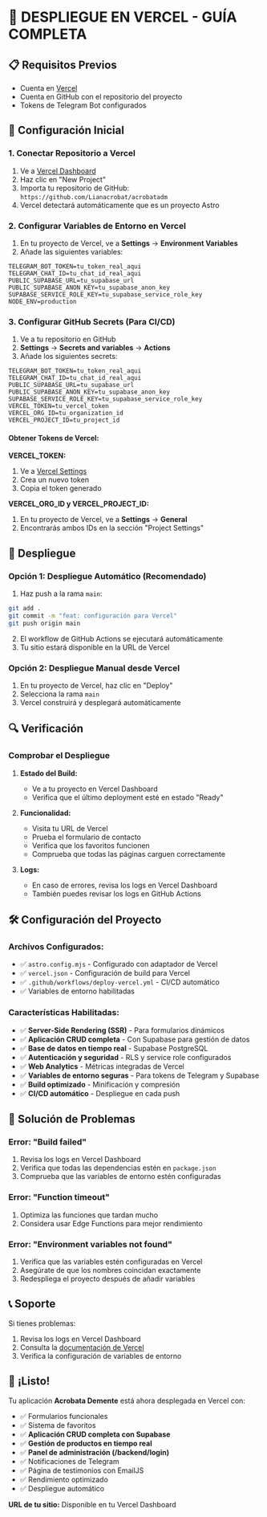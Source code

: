 # 🚀 DESPLIEGUE EN VERCEL - GUÍA COMPLETA

## 📋 Requisitos Previos

- Cuenta en [Vercel](https://vercel.com)
- Cuenta en GitHub con el repositorio del proyecto
- Tokens de Telegram Bot configurados

## 🔧 Configuración Inicial

### 1. Conectar Repositorio a Vercel

1. Ve a [Vercel Dashboard](https://vercel.com/dashboard)
2. Haz clic en "New Project"
3. Importa tu repositorio de GitHub: `https://github.com/Lianacrobat/acrobatadm`
4. Vercel detectará automáticamente que es un proyecto Astro

### 2. Configurar Variables de Entorno en Vercel

1. En tu proyecto de Vercel, ve a **Settings** → **Environment Variables**
2. Añade las siguientes variables:

```
TELEGRAM_BOT_TOKEN=tu_token_real_aqui
TELEGRAM_CHAT_ID=tu_chat_id_real_aqui
PUBLIC_SUPABASE_URL=tu_supabase_url
PUBLIC_SUPABASE_ANON_KEY=tu_supabase_anon_key
SUPABASE_SERVICE_ROLE_KEY=tu_supabase_service_role_key
NODE_ENV=production
```

### 3. Configurar GitHub Secrets (Para CI/CD)

1. Ve a tu repositorio en GitHub
2. **Settings** → **Secrets and variables** → **Actions**
3. Añade los siguientes secrets:

```
TELEGRAM_BOT_TOKEN=tu_token_real_aqui
TELEGRAM_CHAT_ID=tu_chat_id_real_aqui
PUBLIC_SUPABASE_URL=tu_supabase_url
PUBLIC_SUPABASE_ANON_KEY=tu_supabase_anon_key
SUPABASE_SERVICE_ROLE_KEY=tu_supabase_service_role_key
VERCEL_TOKEN=tu_vercel_token
VERCEL_ORG_ID=tu_organization_id
VERCEL_PROJECT_ID=tu_project_id
```

#### Obtener Tokens de Vercel:

**VERCEL_TOKEN:**
1. Ve a [Vercel Settings](https://vercel.com/account/tokens)
2. Crea un nuevo token
3. Copia el token generado

**VERCEL_ORG_ID y VERCEL_PROJECT_ID:**
1. En tu proyecto de Vercel, ve a **Settings** → **General**
2. Encontrarás ambos IDs en la sección "Project Settings"

## 🚀 Despliegue

### Opción 1: Despliegue Automático (Recomendado)

1. Haz push a la rama `main`:
```bash
git add .
git commit -m "feat: configuración para Vercel"
git push origin main
```

2. El workflow de GitHub Actions se ejecutará automáticamente
3. Tu sitio estará disponible en la URL de Vercel

### Opción 2: Despliegue Manual desde Vercel

1. En tu proyecto de Vercel, haz clic en "Deploy"
2. Selecciona la rama `main`
3. Vercel construirá y desplegará automáticamente

## 🔍 Verificación

### Comprobar el Despliegue

1. **Estado del Build:**
   - Ve a tu proyecto en Vercel Dashboard
   - Verifica que el último deployment esté en estado "Ready"

2. **Funcionalidad:**
   - Visita tu URL de Vercel
   - Prueba el formulario de contacto
   - Verifica que los favoritos funcionen
   - Comprueba que todas las páginas carguen correctamente

3. **Logs:**
   - En caso de errores, revisa los logs en Vercel Dashboard
   - También puedes revisar los logs en GitHub Actions

## 🛠️ Configuración del Proyecto

### Archivos Configurados:

- ✅ `astro.config.mjs` - Configurado con adaptador de Vercel
- ✅ `vercel.json` - Configuración de build para Vercel
- ✅ `.github/workflows/deploy-vercel.yml` - CI/CD automático
- ✅ Variables de entorno habilitadas

### Características Habilitadas:

- ✅ **Server-Side Rendering (SSR)** - Para formularios dinámicos
- ✅ **Aplicación CRUD completa** - Con Supabase para gestión de datos
- ✅ **Base de datos en tiempo real** - Supabase PostgreSQL
- ✅ **Autenticación y seguridad** - RLS y service role configurados
- ✅ **Web Analytics** - Métricas integradas de Vercel
- ✅ **Variables de entorno seguras** - Para tokens de Telegram y Supabase
- ✅ **Build optimizado** - Minificación y compresión
- ✅ **CI/CD automático** - Despliegue en cada push

## 🔧 Solución de Problemas

### Error: "Build failed"
1. Revisa los logs en Vercel Dashboard
2. Verifica que todas las dependencias estén en `package.json`
3. Comprueba que las variables de entorno estén configuradas

### Error: "Function timeout"
1. Optimiza las funciones que tardan mucho
2. Considera usar Edge Functions para mejor rendimiento

### Error: "Environment variables not found"
1. Verifica que las variables estén configuradas en Vercel
2. Asegúrate de que los nombres coincidan exactamente
3. Redespliega el proyecto después de añadir variables

## 📞 Soporte

Si tienes problemas:
1. Revisa los logs en Vercel Dashboard
2. Consulta la [documentación de Vercel](https://vercel.com/docs)
3. Verifica la configuración de variables de entorno

## 🎉 ¡Listo!

Tu aplicación **Acrobata Demente** está ahora desplegada en Vercel con:
- ✅ Formularios funcionales
- ✅ Sistema de favoritos
- ✅ **Aplicación CRUD completa con Supabase**
- ✅ **Gestión de productos en tiempo real**
- ✅ **Panel de administración (/backend/login)**
- ✅ Notificaciones de Telegram
- ✅ Página de testimonios con EmailJS
- ✅ Rendimiento optimizado
- ✅ Despliegue automático

**URL de tu sitio:** Disponible en tu Vercel Dashboard